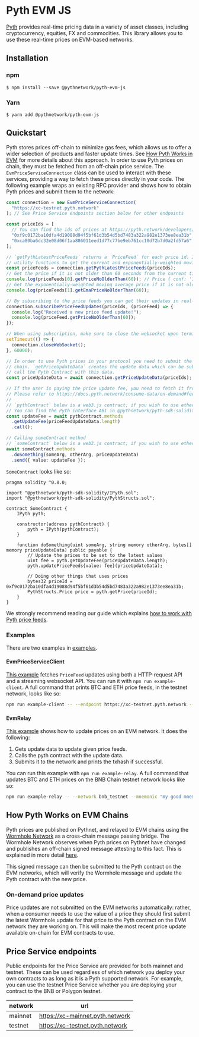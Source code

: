 # Pyth EVM JS

[Pyth](https://pyth.network/) provides real-time pricing data in a variety of asset classes, including cryptocurrency, equities, FX and commodities. This library allows you to use these real-time prices on EVM-based networks.

## Installation

### npm

```
$ npm install --save @pythnetwork/pyth-evm-js
```

### Yarn

```
$ yarn add @pythnetwork/pyth-evm-js
```

## Quickstart

Pyth stores prices off-chain to minimize gas fees, which allows us to offer a wider selection of products and faster update times.
See [How Pyth Works in EVM](#how-pyth-works-in-evm) for more details about this approach. In order to use Pyth prices on chain,
they must be fetched from an off-chain price service. The `EvmPriceServiceConnection` class can be used to interact with these services,
providing a way to fetch these prices directly in your code. The following example wraps an existing RPC provider and shows how to obtain
Pyth prices and submit them to the network:

```typescript
const connection = new EvmPriceServiceConnection(
  "https://xc-testnet.pyth.network"
); // See Price Service endpoints section below for other endpoints

const priceIds = [
  // You can find the ids of prices at https://pyth.network/developers/price-feeds#binance-smart-chain-testnet
  "0xf9c0172ba10dfa4d19088d94f5bf61d3b54d5bd7483a322a982e1373ee8ea31b", // BTC/USD price id in testnet
  "0xca80ba6dc32e08d06f1aa886011eed1d77c77be9eb761cc10d72b7d0a2fd57a6", // ETH/USD price id in testnet
];

// `getPythLatestPriceFeeds` returns a `PriceFeed` for each price id. It contains all information about a price and has
// utility functions to get the current and exponentially-weighted moving average price, and other functionality.
const priceFeeds = connection.getPythLatestPriceFeeds(priceIds);
// Get the price if it is not older than 60 seconds from the current time.
console.log(priceFeeds[0].getPriceNoOlderThan(60)); // Price { conf: '1234', expo: -8, price: '12345678' }
// Get the exponentially-weighted moving average price if it is not older than 60 seconds from the current time.
console.log(priceFeeds[1].getEmaPriceNoOlderThan(60));

// By subscribing to the price feeds you can get their updates in real-time.
connection.subscribePriceFeedUpdates(priceIds, (priceFeed) => {
  console.log("Received a new price feed update!");
  console.log(priceFeed.getPriceNoOlderThan(60));
});

// When using subscription, make sure to close the websocket upon termination to finish the process gracefully.
setTimeout(() => {
  connection.closeWebSocket();
}, 60000);

// In order to use Pyth prices in your protocol you need to submit the price update data to Pyth contract in your target
// chain. `getPriceUpdateData` creates the update data which can be submitted to your contract. Then your contract should
// call the Pyth Contract with this data.
const priceUpdateData = await connection.getPriceUpdateData(priceIds);

// If the user is paying the price update fee, you need to fetch it from the Pyth contract.
// Please refer to https://docs.pyth.network/consume-data/on-demand#fees for more information.
//
// `pythContract` below is a web3.js contract; if you wish to use ethers, you need to change it accordingly.
// You can find the Pyth interface ABI in @pythnetwork/pyth-sdk-solidity npm package.
const updateFee = await pythContract.methods
  .getUpdateFee(priceFeedUpdateData.length)
  .call();

// Calling someContract method
// `someContract` below is a web3.js contract; if you wish to use ethers, you need to change it accordingly.
await someContract.methods
  .doSomething(someArg, otherArg, priceUpdateData)
  .send({ value: updateFee });
```

`SomeContract` looks like so:

```solidity
pragma solidity ^0.8.0;

import "@pythnetwork/pyth-sdk-solidity/IPyth.sol";
import "@pythnetwork/pyth-sdk-solidity/PythStructs.sol";

contract SomeContract {
    IPyth pyth;

    constructor(address pythContract) {
        pyth = IPyth(pythContract);
    }

    function doSomething(uint someArg, string memory otherArg, bytes[] memory priceUpdateData) public payable {
        // Update the prices to be set to the latest values
        uint fee = pyth.getUpdateFee(priceUpdateData.length);
        pyth.updatePriceFeeds{value: fee}(priceUpdateData);

        // Doing other things that uses prices
        bytes32 priceId = 0xf9c0172ba10dfa4d19088d94f5bf61d3b54d5bd7483a322a982e1373ee8ea31b;
        PythStructs.Price price = pyth.getPrice(priceId);
    }
}
```

We strongly recommend reading our guide which explains [how to work with Pyth price feeds](https://docs.pyth.network/consume-data/best-practices).

### Examples

There are two examples in [examples](./src/examples/).

#### EvmPriceServiceClient

[This example](./src/examples/EvmPriceServiceClient.ts) fetches `PriceFeed` updates using both a HTTP-request API and a streaming websocket API. You can run it with `npm run example-client`. A full command that prints BTC and ETH price feeds, in the testnet network, looks like so:

```bash
npm run example-client -- --endpoint https://xc-testnet.pyth.network --price-ids 0xf9c0172ba10dfa4d19088d94f5bf61d3b54d5bd7483a322a982e1373ee8ea31b 0xca80ba6dc32e08d06f1aa886011eed1d77c77be9eb761cc10d72b7d0a2fd57a6
```

#### EvmRelay

[This example](./src/examples/EvmRelay.ts) shows how to update prices on an EVM network. It does the following:

1. Gets update data to update given price feeds.
2. Calls the pyth contract with the update data.
3. Submits it to the network and prints the txhash if successful.

You can run this example with `npm run example-relay`. A full command that updates BTC and ETH prices on the BNB Chain testnet network looks like so:

```bash
npm run example-relay -- --network bnb_testnet --mnemonic "my good mnemonic" --endpoint https://xc-testnet.pyth.network --price-ids 0xf9c0172ba10dfa4d19088d94f5bf61d3b54d5bd7483a322a982e1373ee8ea31b 0xca80ba6dc32e08d06f1aa886011eed1d77c77be9eb761cc10d72b7d0a2fd57a6
```

## How Pyth Works on EVM Chains

Pyth prices are published on Pythnet, and relayed to EVM chains using the [Wormhole Network](https://wormholenetwork.com/) as a cross-chain message passing bridge. The Wormhole Network observes when Pyth prices on Pythnet have changed and publishes an off-chain signed message attesting to this fact. This is explained in more detail [here](https://docs.wormholenetwork.com/wormhole/).

This signed message can then be submitted to the Pyth contract on the EVM networks, which will verify the Wormhole message and update the Pyth contract with the new price.

### On-demand price updates

Price updates are not submitted on the EVM networks automatically: rather, when a consumer needs to use the value of a price they should first submit the latest Wormhole update for that price to the Pyth contract on the EVM network they are working on. This will make the most recent price update available on-chain for EVM contracts to use.

## Price Service endpoints

Public endpoints for the Price Service are provided for both mainnet and testnet. These can be used regardless of which network you deploy your own contracts to as long as it is a Pyth supported network. For example, you can use the testnet Price Service whether you are deploying your contract to the BNB or Polygon testnet.

| network | url                             |
| ------- | ------------------------------- |
| mainnet | https://xc-mainnet.pyth.network |
| testnet | https://xc-testnet.pyth.network |
